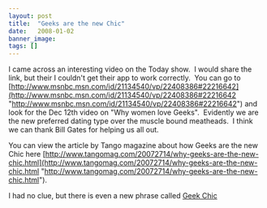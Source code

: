 ```yaml
---
layout: post
title:  "Geeks are the new Chic"
date:   2008-01-02
banner_image: 
tags: []
---
```


I came across an interesting video on the Today show.  I would share the link, but their I couldn't get their app to work correctly.  You can go to [http://www.msnbc.msn.com/id/21134540/vp/22408386#22216642](http://www.msnbc.msn.com/id/21134540/vp/22408386#22216642 "http://www.msnbc.msn.com/id/21134540/vp/22408386#22216642") and look for the Dec 12th video on "Why women love Geeks".  Evidently we are the new preferred dating type over the muscle bound meatheads.  I think we can thank Bill Gates for helping us all out.

You can view the article by Tango magazine about how Geeks are the new Chic here [http://www.tangomag.com/20072714/why-geeks-are-the-new-chic.html](http://www.tangomag.com/20072714/why-geeks-are-the-new-chic.html "http://www.tangomag.com/20072714/why-geeks-are-the-new-chic.html").

I had no clue, but there is even a new phrase called [Geek Chic](http://en.wikipedia.org/wiki/Geek_chic)